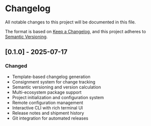 # Changelog

All notable changes to this project will be documented in this file.

The format is based on [Keep a Changelog](https://keepachangelog.com/en/1.0.0/),
and this project adheres to [Semantic Versioning](https://semver.org/spec/v2.0.0.html).

## [0.1.0] - 2025-07-17

### Changed

+ Template-based changelog generation
+ Consignment system for change tracking
+ Semantic versioning and version calculation
+ Multi-ecosystem package support
+ Project initialization and configuration system
+ Remote configuration management
+ Interactive CLI with rich terminal UI
+ Release notes and shipment history
+ Git integration for automated releases